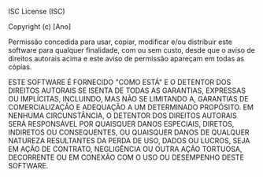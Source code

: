 ISC License (ISC)

Copyright (c) [Ano]

Permissão concedida para usar, copiar, modificar e/ou distribuir este software para qualquer finalidade, com ou sem custo, desde que o aviso de direitos autorais acima e este aviso de permissão apareçam em todas as cópias.

ESTE SOFTWARE É FORNECIDO "COMO ESTÁ" E O DETENTOR DOS DIREITOS AUTORAIS SE ISENTA DE TODAS AS GARANTIAS, EXPRESSAS OU IMPLÍCITAS, INCLUINDO, MAS NÃO SE LIMITANDO A, GARANTIAS DE COMERCIALIZAÇÃO E ADEQUAÇÃO A UM DETERMINADO PROPÓSITO. EM NENHUMA CIRCUNSTÂNCIA, O DETENTOR DOS DIREITOS AUTORAIS SERÁ RESPONSÁVEL POR QUAISQUER DANOS ESPECIAIS, DIRETOS, INDIRETOS OU CONSEQUENTES, OU QUAISQUER DANOS DE QUALQUER NATUREZA RESULTANTES DA PERDA DE USO, DADOS OU LUCROS, SEJA EM AÇÃO DE CONTRATO, NEGLIGÊNCIA OU OUTRA AÇÃO TORTUOSA, DECORRENTE OU EM CONEXÃO COM O USO OU DESEMPENHO DESTE SOFTWARE.
